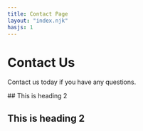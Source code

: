 ```yaml
---
title: Contact Page
layout: "index.njk"
hasjs: 1
---
```


# Contact Us

Contact us today if you have any questions.

<div class="mydiv">
## This is heading 2
</div>

## This is heading 2
